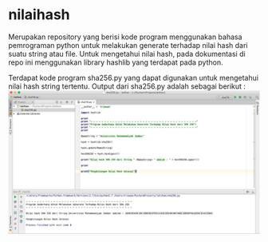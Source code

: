 # nilaihash
Merupakan repository yang berisi kode program menggunakan bahasa pemrograman python untuk melakukan generate terhadap nilai hash dari suatu string atau file. Untuk mengetahui nilai hash, pada dokumentasi di repo ini menggunakan library hashlib yang terdapat pada python.

Terdapat kode program sha256.py yang dapat digunakan untuk mengetahui nilai hash string tertentu.
Output dari sha256.py adalah sebagai berikut :
![alt tag](https://raw.githubusercontent.com/umjembersoft/nilaihash/master/sha256.jpg)
